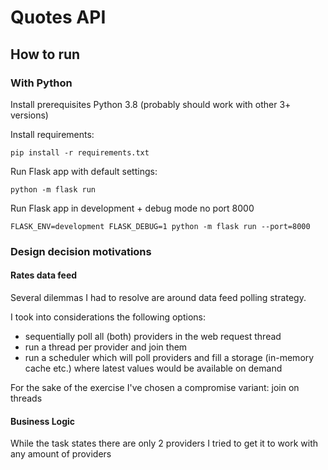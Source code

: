 # Quotes API

## How to run

### With Python
Install prerequisites
Python 3.8 (probably should work with other 3+ versions)

Install requirements:
```shell
pip install -r requirements.txt
```

Run Flask app with default settings:
```shell
python -m flask run
```

Run Flask app in development + debug mode no port 8000
```shell
FLASK_ENV=development FLASK_DEBUG=1 python -m flask run --port=8000
```

### Design decision motivations

#### Rates data feed 

Several dilemmas I had to resolve are around data feed polling strategy.

I took into considerations the following options:
 - sequentially poll all (both) providers in the web request thread
 - run a thread per provider and join them
 - run a scheduler which will poll providers and fill a storage (in-memory cache etc.) where latest values would be available on demand

For the sake of the exercise I've chosen a compromise variant: join on threads

#### Business Logic

While the task states there are only 2 providers I tried to get it to work with any amount of providers


